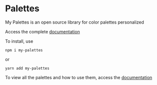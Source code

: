 # Palettes

My Palettes is an open source library for color palettes personalized

Access the complete [documentation](https://my-palettes-docs.vercel.app/docs?page=1)

To install, use

```
npm i my-palettes
```

or

```
yarn add my-palettes
```

To view all the palettes and how to use them, access the [documentation](https://my-palettes-docs.vercel.app/docs?page=1)
